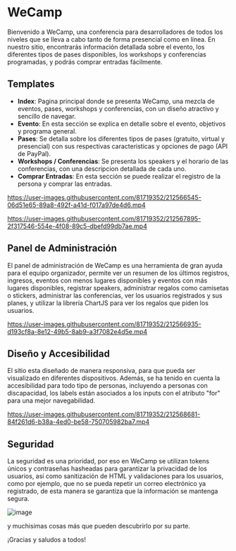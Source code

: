 # WeCamp

Bienvenido a WeCamp, una conferencia para desarrolladores de todos los niveles que se lleva a cabo tanto de forma presencial como en línea. En nuestro sitio, encontrarás información detallada sobre el evento, los diferentes tipos de pases disponibles, los workshops y conferencias programadas, y podrás comprar entradas fácilmente.

## Templates

- **Index**: Pagina principal donde se presenta WeCamp, una mezcla de eventos, pases, workshops y conferencias, con un diseño atractivo y sencillo de navegar.
- **Evento**: En esta sección se explica en detalle sobre el evento, objetivos y programa general.
- **Pases**: Se detalla sobre los diferentes tipos de pases (gratuito, virtual y presencial) con sus respectivas caracteristicas y opciones de pago (API de PayPal).
- **Workshops / Conferencias**: Se presenta los speakers y el horario de las conferencias, con una descripcion detallada de cada uno.
- **Comprar Entradas**:  En esta sección se puede realizar el registro de la persona y comprar las entradas.



https://user-images.githubusercontent.com/81719352/212566545-06d51e65-89a8-492f-a41d-f017a97de4d6.mp4




https://user-images.githubusercontent.com/81719352/212567895-2f317546-554e-4f08-89c5-dbefd99db7ae.mp4





## Panel de Administración

El panel de administración de WeCamp es una herramienta de gran ayuda para el equipo organizador, permite ver un resumen de los últimos registros, ingresos, eventos con menos lugares disponibles y eventos con más lugares disponibles, registrar speakers, administrar regalos como camisetas o stickers, administrar las conferencias, ver los usuarios registrados y sus planes, y utilizar la librería ChartJS para ver los regalos que piden los usuarios.





https://user-images.githubusercontent.com/81719352/212566935-d193cf8a-8e12-49b5-8ab9-a3f7082e4d5e.mp4


## Diseño y Accesibilidad
El sitio esta diseñado de manera responsiva, para que pueda ser visualizado en diferentes dispositivos. Además, se ha tenido en cuenta la accesibilidad para todo tipo de personas, incluyendo a personas con discapacidad, los labels están asociados a los inputs con el atributo "for" para una mejor navegabilidad.



https://user-images.githubusercontent.com/81719352/212568681-84f261d6-b38a-4ed0-be58-750705982ba7.mp4




## Seguridad

La seguridad es una prioridad, por eso en WeCamp se utilizan tokens únicos y contraseñas hasheadas para garantizar la privacidad de los usuarios, así como sanitización de HTML y validaciones para los usuarios, como por ejemplo, que no se pueda repetir un correo electrónico ya registrado, de esta manera se garantiza que la información se mantenga segura.

![image](https://user-images.githubusercontent.com/81719352/212566832-41a2f746-fede-49b5-997a-e3f3aac7a427.png)


y muchisimas cosas más que pueden descubrirlo por su parte.

¡Gracias y saludos a todos! 
